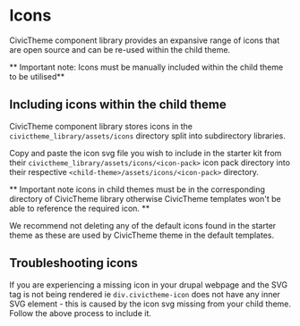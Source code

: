# Icons

CivicTheme component library provides an expansive range of icons that are open
source and can be re-used within the child theme.

** Important note: Icons must be manually included within the child theme to
be utilised**

## Including icons within the child theme

CivicTheme component library stores icons in the `civictheme_library/assets/icons`
directory split into subdirectory libraries.

Copy and paste the icon svg file you wish to include in the starter kit from
their `civictheme_library/assets/icons/<icon-pack>` icon
pack directory into their respective `<child-theme>/assets/icons/<icon-pack>`
directory.

** Important note icons in child themes must be in the corresponding <icon-pack>
directory of CivicTheme library otherwise CivicTheme templates won't be able to reference
the required icon. **

We recommend not deleting any of the default icons found in the starter theme as
these are used by CivicTheme theme in the default templates.

## Troubleshooting icons

If you are experiencing a missing icon in your drupal webpage and the SVG tag is
not being rendered ie `div.civictheme-icon` does not have any inner SVG element -
this is caused by the icon svg missing from your child theme. Follow the above
process to include it.
